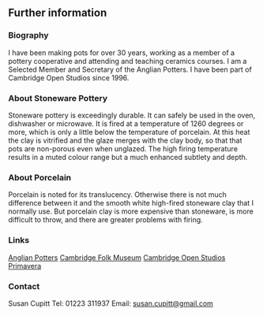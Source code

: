 ## Further information

### Biography

I have been making pots for over 30 years, working as a member of a pottery
cooperative and attending and teaching ceramics courses. I am a Selected
Member and Secretary of the Anglian Potters. I have been part of Cambridge
Open Studios since 1996.

### About Stoneware Pottery

Stoneware pottery is exceedingly durable. It can safely be used in the oven,
dishwasher or microwave. It is fired at a temperature of 1260 degrees or
more, which is only a little below the temperature of porcelain. At this
heat the clay is vitrified and the glaze merges with the clay body, so that
that pots are non-porous even when unglazed. The high firing temperature
results in a muted colour range but a much enhanced subtlety and depth.

### About Porcelain

Porcelain is noted for its translucency. Otherwise there is not much
difference between it and the smooth white high-fired stoneware clay that I
normally use. But porcelain clay is more expensive than stoneware, is more
difficult to throw, and there are greater problems with firing.

### Links

[Anglian Potters](http://www.anglianpotters.org.uk/)
[Cambridge Folk Museum](http://www.folkmuseum.org.uk/)
[Cambridge Open Studios](http://www.camopenstudios.co.uk/)
[Primavera](http://primaverauk.com/)

### Contact

Susan Cupitt
Tel: 01223 311937
Email: susan.cupitt@gmail.com

